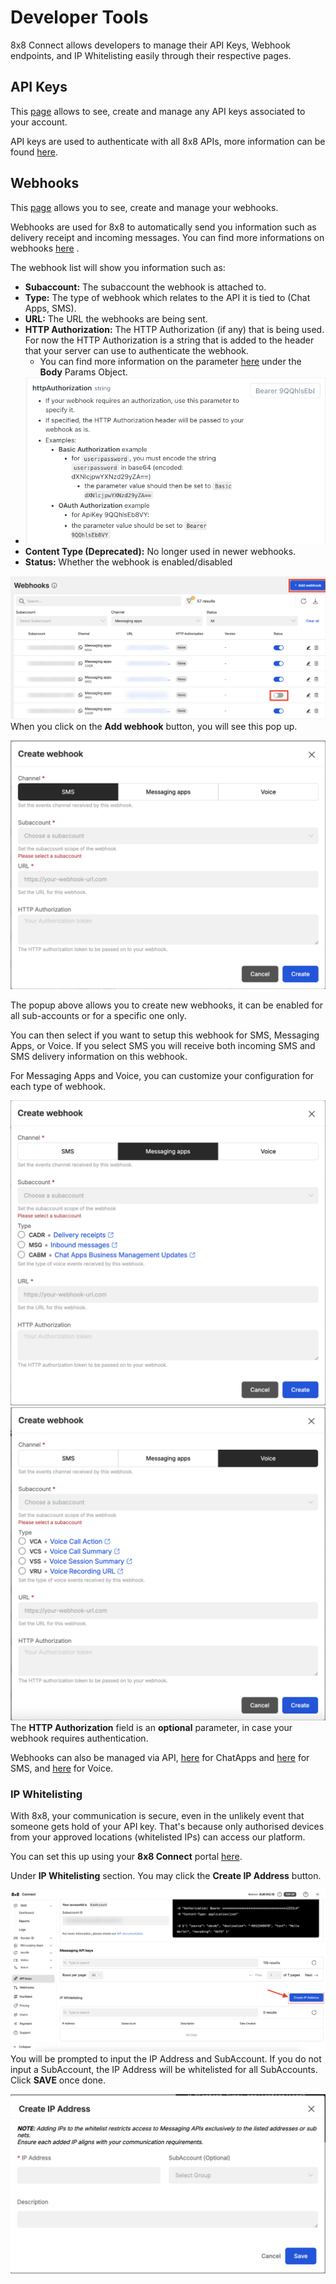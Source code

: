 # Developer Tools

8x8 Connect allows developers to manage their API Keys, Webhook endpoints, and IP Whitelisting easily through their respective pages.

## API Keys

This [page](https://connect.8x8.com/messaging/api-keys) allows to see, create and manage any API keys associated to your account.  

API keys are used to authenticate with all 8x8 APIs, more information can be found [here](/connect/docs/authentication).

## Webhooks

This [page](https://connect.8x8.com/webhooks) allows you to see, create and manage your webhooks.

Webhooks are used for 8x8 to automatically send you information such as delivery receipt and incoming messages. You can find more informations on webhooks [here](/connect/reference/webhook-object-structure) .

The webhook list will show you information such as:

* **Subaccount:** The subaccount the webhook is attached to.
* **Type:** The type of webhook which relates to the API it is tied to (Chat Apps, SMS).
* **URL:** The URL the webhooks are being sent.
* **HTTP Authorization:** The HTTP Authorization (if any) that is being used. For now the HTTP Authorization is a string that is added to the header that your server can use to authenticate the webhook.
  * You can find more information on the parameter [here](/connect/reference/add-webhooks-2) under the **Body** Params Object.
* ![](../images/040e6b5-image.png)
* **Content Type (Deprecated):** No longer used in newer webhooks.
* **Status:** Whether the webhook is enabled/disabled

![](../images/0802bc480ff22ed58122232f5e40adacf3516f0df00af4d55fe024660840bee5-image.png)
When you click on the **Add webhook** button, you will see this pop up.

![](../images/387b93267655a4331902596fe3a1c8cd6130c015f46db87fb5946f659194290a-image.png)
  
The popup above allows you to create new webhooks, it can be enabled for all sub-accounts or for a specific one only.

You can then select if you want to setup this webhook for SMS, Messaging Apps, or Voice. If you select SMS you will receive both incoming SMS and SMS delivery information on this webhook.

For Messaging Apps and Voice, you can customize your configuration for each type of webhook.

![](../images/327f72555df4e12e56400e42f0b0db583adb9748a478f42247b322680128e67a-image.png)
![](../images/c138b61a28c32ba9e5bb300b2bc76c8823e424f6d262270ec9e7ef78deb41863-image.png)
The **HTTP Authorization** field is an **optional** parameter, in case your webhook requires authentication.

Webhooks can also be managed via API, [here](/connect/reference/get-webhooks-1) for ChatApps and [here](/connect/reference/get-webhooks-2) for SMS, and [here](/connect/reference/get-webhooks-information-1) for Voice.

### IP Whitelisting

With 8x8, your communication is secure, even in the unlikely event that someone gets hold of your API key. That's because only authorised devices from your approved locations (whitelisted IPs) can access our platform.

You can set this up using your  **8x8 Connect** portal [here](https://connect.8x8.com/messaging/api-keys).

Under **IP Whitelisting** section. You may click the **Create IP Address** button.

![](../images/360d113f60b072bb26844af5dc219319d95393fd2a5153cd7863cf49f73b203d-image.png)
You will be prompted to input the IP Address and SubAccount. If you do not input a SubAccount, the IP Address will be whitelisted for all SubAccounts. Click **SAVE** once done.

![](../images/8b365c0b471f91febeccd1d7edd8010d180982382345f55be5c11994e50cacb3-image.png)
